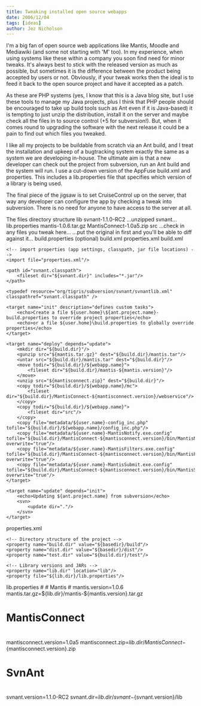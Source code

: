 ```yaml
---
title: Tweaking installed open source webapps
date: 2006/12/04
tags: [ideas]
author: Jez Nicholson
---
```

I'm a big fan of open source web applications like Mantis, Moodle and Mediawiki (and some not starting with 'M' too). In my experience, when using systems like these within a company you soon find need for minor tweaks. It's always best to stick with the released version as much as possible, but sometimes it is the difference between the product being accepted by users or not. Obviously, if your tweak works then the ideal is to feed it back to the open source project and have it accepted as a patch.

As these are PHP systems (yes, I know that this is a Java blog site, but I use these tools to manage my Java projects, plus I think that PHP people should be encouraged to take up build tools such as Ant even if it is Java-based) it is tempting to just unzip the distribution, install it on the server and maybe check all the files in to source control (+5 for subversion!). But, when it comes round to upgrading the software with the next release it could be a pain to find out which files you tweaked.

I like all my projects to be buildable from scratch via an Ant build, and I treat the installation and upkeep of a bugtracking system exactly the same as a system we are developing in-house. The ultimate aim is that a new developer can check out the project from subversion, run an Ant build and the system will run. I use a cut-down version of the AppFuse build.xml and properties. This includes a lib.properties file that specifies which version of a library is being used.

The final piece of the jigsaw is to set CruiseControl up on the server, that way any developer can configure the app by checking a tweak into subversion. There is no need for anyone to have access to the server at all.

The files
directory structure
lib
svnant-1.1.0-RC2
...unzipped svnant...
lib.properties
mantis-1.0.6.tar.gz
MantisConnect-1.0a5.zip
src
...check in any files you tweak here...
...put the original in first and you'll be able to diff against it...
build.properties (optional)
build.xml
properties.xml
build.xml
<?xml version="1.0" encoding="UTF-8"?>
<project name="Mantis" basedir="." default="deploy">

    <!-- import properties (app settings, classpath, jar file locations) -->
    <import file="properties.xml"/>

    <path id="svnant.classpath">
        <fileset dir="${svnant.dir}" includes="*.jar"/>
    </path>

    <typedef resource="org/tigris/subversion/svnant/svnantlib.xml" classpathref="svnant.classpath" />

    <target name="init" description="defines custom tasks">
        <echo>Create a file ${user.home}\${ant.project.name}-build.properties to override project properties</echo>
        <echo>or a file ${user.home}\build.properties to globally override properties</echo>
    </target>

    <target name="deploy" depends="update">
        <mkdir dir="${build.dir}"/>
        <gunzip src="${mantis.tar.gz}" dest="${build.dir}/mantis.tar"/>
        <untar src="${build.dir}/mantis.tar" dest="${build.dir}"/>
        <move todir="${build.dir}/${webapp.name}">
            <fileset dir="${build.dir}/mantis-${mantis.version}"/>
        </move>
        <unzip src="${mantisconnect.zip}" dest="${build.dir}"/>
        <copy todir="${build.dir}/${webapp.name}/mc">
            <fileset dir="${build.dir}/MantisConnect-${mantisconnect.version}/webservice"/>
        </copy>
        <copy todir="${build.dir}/${webapp.name}">
            <fileset dir="src"/>
        </copy>
        <copy file="metadata/${user.name}-config_inc.php" tofile="${build.dir}/${webapp.name}/config_inc.php"/>
        <copy file="metadata/${user.name}-MantisNotify.exe.config" tofile="${build.dir}/MantisConnect-${mantisconnect.version}/bin/MantisNotify.exe.config" overwrite="true"/>
        <copy file="metadata/${user.name}-MantisFilters.exe.config" tofile="${build.dir}/MantisConnect-${mantisconnect.version}/bin/MantisFilters.exe.config" overwrite="true"/>
        <copy file="metadata/${user.name}-MantisSubmit.exe.config" tofile="${build.dir}/MantisConnect-${mantisconnect.version}/bin/MantisSubmit.exe.config" overwrite="true"/>
    </target>

    <target name="update" depends="init">
        <echo>Updating ${ant.project.name} from subversion</echo>
        <svn>
            <update dir="."/>
        </svn>
    </target>    

    
</project>
properties.xml
<?xml version="1.0" encoding="UTF-8"?>
<project>
    <!-- Load user overrides -->
    <property file="${user.home}/${ant.project.name}-build.properties"/>
    <property file="${user.home}/build.properties"/>
    <property name="config.filename" value="${user.name}.properties"/>
    <property file="config/${config.filename}"/>
    <property file="build.properties"/>
    
    <!-- Directory structure of the project -->
    <property name="build.dir" value="${basedir}/build"/>
    <property name="dist.dir" value="${basedir}/dist"/>
    <property name="test.dir" value="${build.dir}/test"/>
    
    <!-- Library versions and JARs -->
    <property name="lib.dir" location="lib"/>
    <property file="${lib.dir}/lib.properties"/>
</project>
lib.properties
#
# Mantis 
#
mantis.version=1.0.6
mantis.tar.gz=${lib.dir}/mantis-${mantis.version}.tar.gz

#
# MantisConnect 
#
mantisconnect.version=1.0a5
mantisconnect.zip=${lib.dir}/MantisConnect-${mantisconnect.version}.zip

#
# SvnAnt
#
svnant.version=1.1.0-RC2
svnant.dir=${lib.dir}/svnant-${svnant.version}/lib
